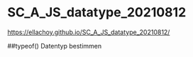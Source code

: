 # SC_A_JS_datatype_20210812
https://ellachoy.github.io/SC_A_JS_datatype_20210812/

##typeof() Datentyp bestimmen
